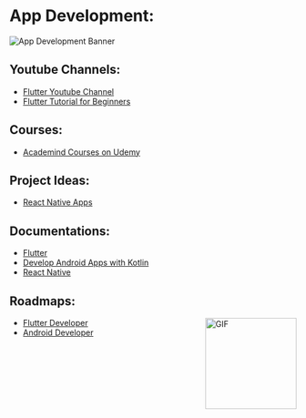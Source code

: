 # App Development:

![App Development Banner](https://user-images.githubusercontent.com/91051053/204724732-629d07e2-df9a-4538-8752-c39075b4eda2.png)


## Youtube Channels:
<!-- <img align="right" height="160px" src="https://media.tenor.com/tYIUpIiF-LIAAAAC/youtube-logo.gif" alt="GIF"></img> -->
* [Flutter Youtube Channel](https://youtube.com/c/flutterdev)
* [Flutter Tutorial for Beginners](https://youtube.com/playlist?list=PL4cUxeGkcC9jLYyp2Aoh6hcWuxFDX6PBJ)

<!-- ## Blogs and Articles: -->
<!-- <img align="right" height="160px" src="https://media.tenor.com/y8BqGzWtqSAAAAAi/explore-map.gif" alt="GIF"></img> -->

## Courses:
<!-- <img align="right" height="160px" src="https://media.tenor.com/y8BqGzWtqSAAAAAi/explore-map.gif" alt="GIF"></img> -->
* [Academind Courses on Udemy](https://www.udemy.com/courses/search/?src=ukw&q=academind)

## Project Ideas:
* [React Native Apps](https://reactnative.dev/docs/getting-started)

## Documentations:
* [Flutter](https://docs.flutter.dev/)
* [Develop Android Apps with Kotlin](https://developer.android.com/docs)
* [React Native](https://reactnative.dev/docs/getting-started)


## Roadmaps:
<img align="right" height="160px" src="https://media.tenor.com/y8BqGzWtqSAAAAAi/explore-map.gif" alt="GIF"></img>
* [Flutter Developer](https://roadmap.sh/flutter)
* [Android Developer](https://roadmap.sh/android)

